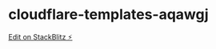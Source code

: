 # cloudflare-templates-aqawgj

[Edit on StackBlitz ⚡️](https://stackblitz.com/edit/cloudflare-templates-aqawgj)